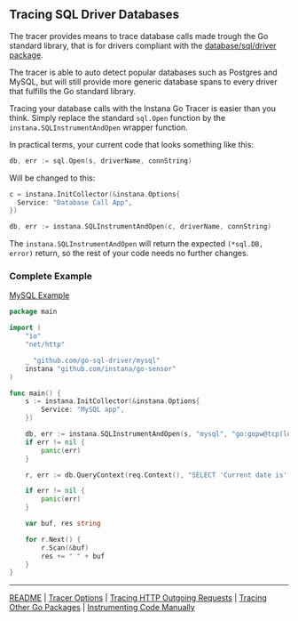 ## Tracing SQL Driver Databases

The tracer provides means to trace database calls made trough the Go standard library, that is for drivers compliant with the [database/sql/driver package](https://pkg.go.dev/database/sql/driver@go1.21.3).

The tracer is able to auto detect popular databases such as Postgres and MySQL, but will still provide more generic database spans to every driver that fulfills the Go standard library.

Tracing your database calls with the Instana Go Tracer is easier than you think. Simply replace the standard `sql.Open` function by the `instana.SQLInstrumentAndOpen` wrapper function.

In practical terms, your current code that looks something like this:

```go
db, err := sql.Open(s, driverName, connString)
```

Will be changed to this:

```go
c = instana.InitCollector(&instana.Options{
  Service: "Database Call App",
})

db, err := instana.SQLInstrumentAndOpen(c, driverName, connString)
```

The `instana.SQLInstrumentAndOpen` will return the expected `(*sql.DB, error)` return, so the rest of your code needs no further changes.

### Complete Example

[MySQL Example](../example/sql-mysql/main.go)
```go
package main

import (
	"io"
	"net/http"

	_ "github.com/go-sql-driver/mysql"
	instana "github.com/instana/go-sensor"
)

func main() {
	s := instana.InitCollector(&instana.Options{
		Service: "MySQL app",
	})

	db, err := instana.SQLInstrumentAndOpen(s, "mysql", "go:gopw@tcp(localhost:3306)/godb")
	if err != nil {
		panic(err)
	}

	r, err := db.QueryContext(req.Context(), "SELECT 'Current date is' || CURDATE();")

	if err != nil {
		panic(err)
	}

	var buf, res string

	for r.Next() {
		r.Scan(&buf)
		res += " " + buf
	}
}
```

-----
[README](../README.md) |
[Tracer Options](options.md) |
[Tracing HTTP Outgoing Requests](roundtripper.md) |
[Tracing Other Go Packages](other_packages.md) |
[Instrumenting Code Manually](manual_instrumentation.md)
